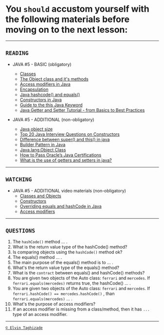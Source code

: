 # You `should` accustom yourself with the following materials before moving on to the next lesson:
---

## `READING`

- JAVA #5 - BASIC (obligatory)
    - [Classes](https://www.geeksforgeeks.org/classes-objects-java/)
    - [The Object class and it's methods](https://www.geeksforgeeks.org/object-class-in-java/)
    - [Access modifiers in Java](https://www.geeksforgeeks.org/access-modifiers-java/)
    - [Encapsulation](https://www.geeksforgeeks.org/encapsulation-in-java/)
    - [Java hashcode() and equals()](https://urvanov.ru/2017/07/29/java-hashcode-%D0%B8-equals/)
    - [Constructors in Java](https://www.javatpoint.com/java-constructor)
    - [Guide to the this Java Keyword](https://www.baeldung.com/java-this)
    - [Java Getter and Setter Tutorial - from Basics to Best Practices](https://www.codejava.net/coding/java-getter-andsetter-tutorial-from-basics-to-best-practices)

- JAVA #5 - ADDITIONAL (non-obligatory)
    - [Java object size](https://www.baeldung.com/java-size-of-object)
    - [Top 20 Java Interview Questions on Constructors](http://www.instanceofjava.com/2015/04/java-interview-questionson-constructors.html)
    - [Difference between super() and this() in java](https://www.geeksforgeeks.org/difference-super-java/)
    - [Builder Pattern in Java](https://www.geeksforgeeks.org/builder-pattern-injava/)
    - [Java.lang.Object Class](https://www.tutorialspoint.com/java/lang/java_lang_object.htm)
    - [How to Pass Oracle’s Java Certifications](https://www.freecodecamp.org/news/how-to-pass-oracles-javacertifications-a-practical-guide-for-developers-e9b607ba6173/)
    - [What is the use of getters and setters in java?](https://www.quora.com/What-is-the-use-of-getters-and-setters-injava)

---

## `WATCHING`

- JAVA #5 - ADDITIONAL video materials (non-obligatory)
    - [Classes and Objects](https://youtu.be/8yjkWGRlUmY)
    - [Constructors](https://youtu.be/tPFuVRbUTwA)
    - [Overriding equals and hashCode in Java](https://youtu.be/7V3589CReug)
    - [Access modifiers](https://youtu.be/aRQRV2PMHtk)

---

## `QUESTIONS`

1. The `hashCode()` method ... .
2. What is the return value type of the hashCode() method?
3. Is comparing objects using the `hashCode()` method ok?
4. The equals() method ... .
5. The main purpose of the equals() method is to ... .
6. What's the return value type of the equals() method?
7. What is the `contract` between equals() and hashCode() methods?
8. You are given two objects of the Auto class: `ferrari` and `mercedes`. If `ferrari.equals(mercedes)` returns true,
   the hashCode() ... .
9. You are given two objects of the Auto class: `ferrari` and `mercedes`. If `ferrari.hashCode() == mercedes.hashCode()`
   , than `ferrari.equals(mercedes)` ... .
10. What's the purpose of access modifiers?
11. If an access modifier is missing from a class/method, then it has `...` type of an access modifier.

---

[`© Elvin Taghizade`](elvintaghiyev184@gmail.com)